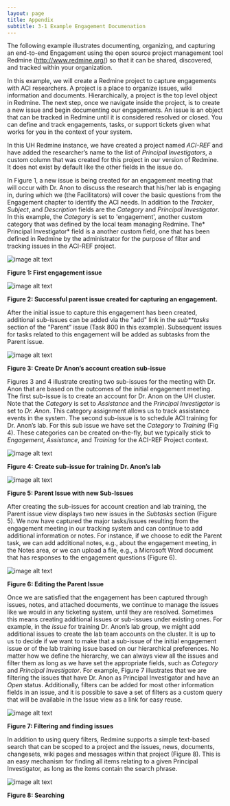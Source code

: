 ```yaml
---
layout: page
title: Appendix
subtitle: 3-1 Example Engagement Documenation
--- 
```


The following example illustrates documenting, organizing, and capturing an end-to-end Engagement using the open source project management tool Redmine (http://www.redmine.org/) so that it can be shared, discovered, and tracked within your organization.

 

In this example, we will create a Redmine project to capture engagements with ACI researchers. A project is a place to organize issues, wiki information and documents. Hierarchically, a project is the top level object in Redmine. The next step, once we navigate inside the project, is to create a new issue and begin documenting our engagements.  An issue is an object that can be tracked in Redmine until it is considered resolved or closed. You can define and track engagements, tasks, or support tickets given what works for you in the context of your system.  

In this UH Redmine instance, we have created a project named *ACI-REF* and have added the researcher’s name to the list of *Principal Investigators*, a custom column that was created for this project in our version of Redmine. It does not exist by default like the other fields in the issue do.

 

In Figure 1, a new issue is being created for an engagement meeting that will occur with Dr. Anon to discuss the research that his/her lab is engaging in, during which we (the Facilitators) will cover the basic questions from the Engagement chapter to identify the ACI needs. In addition to the *Tracker*, *Subject*, and *Description* fields are the *Category* and *Principal Investigator*. In this example, the *Category* is set to 'engagement', another custom category that was defined by the local team managing Redmine.  The* Principal Investigator* field is a another custom field, one that has been defined in Redmine by the administrator for the purpose of filter and tracking issues in the ACI-REF project.

![image alt text](../image_0.png)

**Figure 1: First engagement issue**

 

![image alt text](../image_1.png)

**Figure 2: Successful parent issue created for capturing an engagement.**

 

After the initial issue to capture this engagement has been created, additional sub-issues can be added via the "add" link in the *sub**tasks* section of the “Parent” issue (Task 800 in this example). Subsequent issues for tasks related to this engagement will be added as subtasks from the Parent issue.

 

 

![image alt text](../image_2.png)

**Figure 3: Create Dr Anon’s account creation sub-issue**

 

Figures 3 and 4 illustrate creating two sub-issues for the meeting with Dr. Anon that are based on the outcomes of the initial engagement meeting. The first sub-issue is to create an account for Dr. Anon on the UH cluster. Note that the *Category* is set to *Assistance* and the *Principal Investigator* is set to *Dr. Anon*. This category assignment allows us to track assistance events in the system.  The second sub-issue is to schedule ACI training for Dr. Anon’s lab. For this sub issue we have set the *Category* to *Training* (Fig 4). These categories can be created on-the-fly, but we typically stick to *Engagement*, *Assistance*, and *Training* for the ACI-REF Project context.

 

 

 ![image alt text](image_3.png)

**Figure 4: Create sub-issue for training Dr. Anon’s lab**

 

![image alt text](../image_4.png)

**Figure 5: Parent Issue with new Sub-Issues**

After creating the sub-issues for account creation and lab training, the Parent issue view displays two new issues in the *Subtasks* section (Figure 5). We now have captured the major tasks/issues resulting from the engagement meeting in our tracking system and can continue to add additional information or notes. For instance, if we choose to edit the Parent task, we can add additional notes, e.g., about the engagement meeting, in the Notes area, or we can upload a file, e.g., a Microsoft Word document that has responses to the engagement questions (Figure 6).

![image alt text](../image_5.png)

**Figure 6: Editing the Parent Issue**

Once we are satisfied that the engagement has been captured through issues, notes, and attached documents, we continue to manage the issues like we would in any ticketing system, until they are resolved.  Sometimes this means creating additional issues or sub-issues under  existing ones. For example, in the *issue* for training Dr. Anon’s lab group, we might add additional issues to create the lab team accounts on the cluster. It is up to us to decide if we want to make that a sub-issue of the initial engagement issue or of the lab training issue based on our hierarchical preferences. No matter how we define the hierarchy, we can always view all the issues and filter them as long as we have set the appropriate fields, such as *Category* and *Principal Investigator*.  For example, Figure 7 illustrates that we are filtering the issues that have Dr. Anon as Principal Investigator and have an *Open* status.  Additionally, filters can be added for most  other information fields in an issue, and it is possible to save a set of filters as a custom query that will be available in the Issue view as a link for easy reuse.

 ![image alt text](../image_6.png)

**Figure 7: Filtering and finding issues**

In addition to using query filters, Redmine supports a simple text-based search that can be scoped to a project and the issues, news, documents, changesets, wiki pages and messages within that project (Figure 8). This is an easy mechanism for finding all items relating to a given Principal Investigator, as long as the items contain the search phrase.

![image alt text](../image_7.png)

**Figure 8: Searching**

